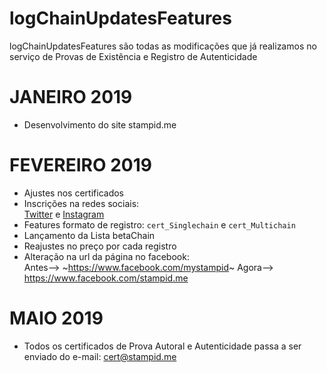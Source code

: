 # logChainUpdatesFeatures
logChainUpdatesFeatures são todas as modificações que já realizamos no serviço de Provas de Existência e Registro de Autenticidade  

# JANEIRO 2019
* Desenvolvimento do site stampid.me
# FEVEREIRO 2019
* Ajustes nos certificados
* Inscrições na redes sociais:  
[Twitter](https://www.twitter.com/stampidbr) e [Instagram](https://www.instagram.com/stampid.me)  
* Features formato de registro: ````cert_Singlechain```` e ````cert_Multichain````
* Lançamento da Lista betaChain
* Reajustes no preço por cada registro
* Alteração na url da página no facebook:   
Antes--> ~https://www.facebook.com/mystampid~
Agora--> https://www.facebook.com/stampid.me
# MAIO 2019
* Todos os certificados de Prova Autoral e Autenticidade passa a ser enviado do e-mail: cert@stampid.me
